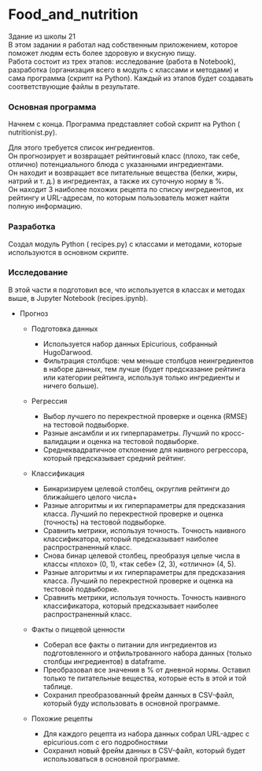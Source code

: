 # Food_and_nutrition

Здание из школы 21  
В этом задании я работал над собственным приложением, которое поможет людям есть более здоровую и вкусную пищу.  
Работа состоит из трех этапов: исследование (работа в Notebook), разработка (организация всего в модуль с классами и методами) и сама программа (скрипт на Python). Каждый из этапов будет создавать соответствующие файлы в результате.  

### Основная программа  
Начнем с конца. Программа представляет собой скрипт на Python ( nutritionist.py).  
  
Для этого требуется список ингредиентов.  
Он прогнозирует и возвращает рейтинговый класс (плохо, так себе, отлично) потенциального блюда с указанными ингредиентами.  
Он находит и возвращает все питательные вещества (белки, жиры, натрий и т. д.) в ингредиентах, а также их суточную норму в %.  
Он находит 3 наиболее похожих рецепта по списку ингредиентов, их рейтингу и URL-адресам, по которым пользователь может найти полную информацию.  

### Разработка  
Создал модуль Python ( recipes.py) с классами и методами, которые используются в основном скрипте.  

### Исследование  
В этой части я подготовил все, что используется в классах и методах выше, в Jupyter Notebook (recipes.ipynb).  
  
* Прогноз
  * Подготовка данных
    * Используется набор данных Epicurious, собранный HugoDarwood.
    * Фильтрация столбцов: чем меньше столбцов неингредиентов в наборе данных, тем лучше (будет предсказание рейтинга или категории рейтинга, используя только ингредиенты и ничего больше).  
  * Регрессия
    * Выбор лучшего по перекрестной проверке и оценка (RMSE) на тестовой подвыборке.
    * Разные ансамбли и их гиперпараметры. Лучший по кросс-валидации и оценка на тестовой подвыборке.
    * Среднеквадратичное отклонение для наивного регрессора, который предсказывает средний рейтинг.
  * Классификация
    * Бинаризируем целевой столбец, округлив рейтинги до ближайшего целого числа+
    * Разные алгоритмы и их гиперпараметры для предсказания класса. Лучший по перекрестной проверке и оценка (точность) на тестовой подвыборке.
    * Сравнить метрики, используя точность. Точность наивного классификатора, который предсказывает наиболее распространенный класс.
    * Снова бинар целевой столбец, преобразуя целые числа в классы «плохо» (0, 1), «так себе» (2, 3), «отлично» (4, 5).
    * Разные алгоритмы и их гиперпараметры для предсказания класса. Лучший по перекрестной проверке и оценка на тестовой подвыборке.
    * Сравнить метрики, используя точность. Точность наивного классификатора, который предсказывает наиболее распространенный класс.

  * Факты о пищевой ценности

    * Соберал все факты о питании для ингредиентов из подготовленного и отфильтрованного набора данных (только столбцы ингредиентов) в dataframe. 
    * Преобразовал все значения в % от дневной нормы. Оставил только те питательные вещества, которые есть в этой и той таблице.
    * Сохранил преобразованный фрейм данных в CSV-файл, который буду использовать в основной программе.

  * Похожие рецепты
    * Для каждого рецепта из набора данных собрал URL-адрес с epicurious.com с его подробностями
    * Сохранил новый фрейм данных в CSV-файл, который будет использоваться в основной программе.
